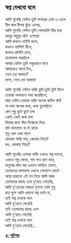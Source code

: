 ## স্বপ্ন দেখবো বলে

আমি শুনেছি সেদিন তুমি সাগরের ঢেউ-এ চেপে<br>
নীল জল দীগন্ত ছুঁয়ে এসেছ,<br>
আমি শুনেছি সেদিন তুমি নোনাবালি তীর ধরে<br>
বহদূর বহুদূর হেঁটে এসেছো<br>
আমি কখনও যাইনি জলে,<br>
কখনও ভাসিনি নীলে,<br>
কখনও রাখিনি চোখ,<br>
ডানামেলা গাঙচিলে<br>
আবার যেদিন তুমি সমুদ্রস্নানে যাবে<br>
আমাকেও সাথে নিও,<br>
নেবে তো আমায়?<br>
বলো, নেবে তো আমায়!<br>

আমি শুনেছি সেদিন নাকি তুমি তুমি তুমি মিলে<br>
তোমরা সদলবলে সভা করেছিলে,<br>
আর সেদিন তোমরা নাকি অনেক জটিল ধাঁধাঁ<br>
না-বলা অনেক কথা, কথা তুলেছিলে<br>
কেন শুধু ছুটে ছুটে চলা<br>
একই একই কথা বলা<br>
নিজের জন্য বাঁচা নিজেকে নিয়ে<br>
যদি ভালবাসা না-ই থাকে<br>
শুধু একা একা লাগে<br>
কোথায় শান্তি পাব, কোথায় গিয়ে?<br>
বল, কোথায় গিয়ে?<br>

আমি শুনেছি তোমরা নাকি এখনও স্বপ্ন দ্যাখো,<br>
এখনও গল্প লেখো, গান গাও প্রাণ ভরে,<br>
মানুষের বাঁচা মরা এখনও ভাবিয়ে তোলে,<br>
তোমাদের ভালবাসা এখনো গোলাপে ফোটে<br>
আস্থা হারানো এই মন নিয়ে আমি আজ<br>
তোমাদের কাছে এসে দু'হাত পেতেছি,<br>
আমি দু’চোখের গহ্বরে শূণ্যতা দেখি শুধু<br>
রাত ঘুমে আমি কোনো স্বপ্ন দেখি না,<br>
তাই স্বপ্ন দেখবো বলে<br>
আমি দু’চোখ পেতেছি<br>
তাই তোমাদের কাছে এসে<br>
আমি দু’হাত পেতেছি<br>
তাই স্বপ্ন দেখবো বলে<br>
আমি দু’চোখ পেতেছি…<br>

**[← সূচিপত্র](../readme.md)**
